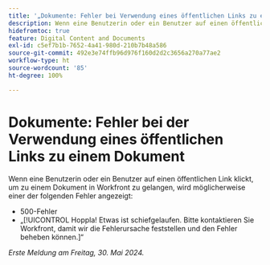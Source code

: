```yaml
---
title: '„Dokumente: Fehler bei Verwendung eines öffentlichen Links zu einem Dokument“'
description: Wenn eine Benutzerin oder ein Benutzer auf einen öffentlichen Link klickt, um zu einem Dokument in Workfront zu gelangen, wird möglicherweise ein Fehler angezeigt.
hidefromtoc: true
feature: Digital Content and Documents
exl-id: c5ef7b1b-7652-4a41-980d-210b7b48a586
source-git-commit: 492e3e74ffb96d976f160d2d2c3656a270a77ae2
workflow-type: ht
source-wordcount: '85'
ht-degree: 100%

---
```


# Dokumente: Fehler bei der Verwendung eines öffentlichen Links zu einem Dokument

Wenn eine Benutzerin oder ein Benutzer auf einen öffentlichen Link klickt, um zu einem Dokument in Workfront zu gelangen, wird möglicherweise einer der folgenden Fehler angezeigt:

* 500-Fehler
* „[!UICONTROL Hoppla! Etwas ist schiefgelaufen. Bitte kontaktieren Sie Workfront, damit wir die Fehlerursache feststellen und den Fehler beheben können.]“


_Erste Meldung am Freitag, 30. Mai 2024._
